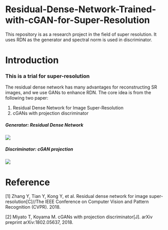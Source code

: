 # Residual-Dense-Network-Trained-with-cGAN-for-Super-Resolution
This repository is as a research project in the field of super resolution. It uses RDN as the generator and spectral norm is used in discriminator.

# Introduction
### This is a trial for super-resolution
The residual dense network has many advantages for reconstructing SR images, and we use GANs to enhance RDN.
The core idea is from the following two paper:
1. Residual Dense Network for Image Super-Resolution
2. cGANs with projection discriminator
##### Generator: Residual Dense Network
![](https://github.com/MingtaoGuo/Residual-Dense-Network-Trained-with-cGAN-for-Super-Resolution/blob/master/IMAGES/RDN.jpg)
##### Discriminator: cGAN projection
![](https://github.com/MingtaoGuo/Residual-Dense-Network-Trained-with-cGAN-for-Super-Resolution/blob/master/IMAGES/pro.jpg)
# Reference 
[1] Zhang Y, Tian Y, Kong Y, et al. Residual dense network for image super-resolution[C]//The IEEE Conference on Computer Vision and Pattern Recognition (CVPR). 2018.

[2] Miyato T, Koyama M. cGANs with projection discriminator[J]. arXiv preprint arXiv:1802.05637, 2018.


